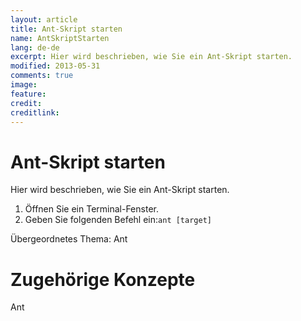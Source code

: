 ```yaml
---
layout: article
title: Ant-Skript starten
name: AntSkriptStarten
lang: de-de
excerpt: Hier wird beschrieben, wie Sie ein Ant-Skript starten.
modified: 2013-05-31
comments: true
image:
feature:
credit:
creditlink:
---
```


# Ant-Skript starten
Hier wird beschrieben, wie Sie ein Ant-Skript starten.


1. Öffnen Sie ein Terminal-Fenster.
1. Geben Sie folgenden Befehl ein:`ant [target]`

Übergeordnetes Thema: Ant



# Zugehörige Konzepte
Ant
